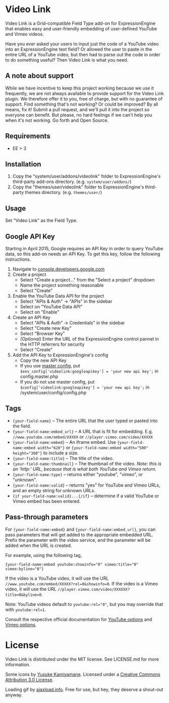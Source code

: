 # Video Link

Video Link is a Grid-compatible Field Type add-on for ExpressionEngine that
enables easy and user-friendly embedding of user-defined YouTube and Vimeo
videos.

Have you ever asked your users to input just the code of a YouTube video into
an ExpressionEngine text field? Or allowed the user to paste in the entire URL
of a YouTube video, but then had to parse out the code in order to do
something useful? Then Video Link is what you need.

## A note about support

While we have incentive to keep this project working because we use it
frequently, we are not always available to provide support for the Video Link
plugin. We therefore offer it to you, free of charge, but with no guarantee of
support. Find something that's not working? Or could be improved? By all
means, fix it! Submit a pull request, and we'll pull it into the project so
everyone can benefit. But please, no hard feelings if we can't help you when
it's not working. Go forth and Open Source.

## Requirements

* EE > 3

## Installation

1.  Copy the "system/user/addons/videolink" folder to
    ExpressionEngine's third-party add-ons directory. (e.g.
    `system/user/addons/`)
2.  Copy the "themes/user/videolink" folder to ExpressionEngine's third-
    party themes directory. (e.g. `themes/user/`)

## Usage

Set "Video Link" as the Field Type.

## Google API Key

Starting in April 2015, Google requires an API Key in order to query YouTube
data, so this add-on needs an API Key. To get this key, follow the following
instructions.

1.  Navigate to [console.developers.google.com][googleconsole]
2.  Create a project
    * Select "Create a project..." from the "Select a project" dropdown
    * Name the project something reasonable
    * Select "Create"
3.  Enable the YouTube Data API for the project
    * Select "APIs & Auth" -> "APIs" in the sidebar
    * Select on "YouTube Data API"
    * Select on "Enable"
4.  Create an API Key
    * Select "APIs & Auth" -> Credentials" in the sidebar
    * Select "Create new Key"
    * Select "Browser Key"
    * _(Optional)_ Enter the URL of the ExpressionEngine control pannel in the
      HTTP referrers for security
    * Select "Create"
5.  Add the API Key to ExpressionEngine's config
    * Copy the new API Key
    * If you use [master config][masterconfig], put
      `$env_config['videolink:googleapikey'] = 'your new api key';` in
      config.master.php
    * If you do not use master config, put
      `$config['videolink:googleapikey'] = 'your new api key';` in
      /system/user/config/config.php

## Tags

* `{your-field-name}` – The entire URL that the user typed or pasted into the
  field.
* `{your-field-name:embed_url}` – A URL that is fit for embedding. E.g.
  `//www.youtube.com/embed/XXXXX` or `//player.vimeo.com/video/XXXXX`
* `{your-field-name:embed}` – An iframe embed. Use
  `{your-field-name:embed width="620"}` or
  `{your-field-name:embed width="500" height="380"}` to include a size.
* `{your-field-name:title}` – The title of the video.
* `{your-field-name:thumbnail}` – The thumbnail of the video. _Note: this is
  an 'http:' URL, because that is what both YouTube and Vimeo return._
* `{your-field-name:type}` – returns either "youtube", "vimeo", or "unknown".
* `{your-field-name:valid}` – returns "yes" for YouTube and Vimeo URLs, and
  an empty string for unknown URLs.
* `{if your-field-name:valid}...{/if}` – determine if a valid YouTube or Vimeo
  embed has been entered.

## Pass-through parameters

For `{your-field-name:embed}` and `{your-field-name:embed_url}`, you can pass
parameters that will get added to the appropriate embedded URL. Prefix the
parameter with the video service, and the parameter will be added when the URL
is created.

For example, using the following tag,

```
{your-field-name:embed youtube:showinfo="0" vimeo:title="0" vimeo:byline="0"}
```

If the video is a YouTube video, it will use the URL
`//www.youtube.com/embed/XXXXX?rel=0&showinfo=0`. If the video is a Vimeo
video, it will use the URL `//player.vimeo.com/video/XXXXXX?title=0&byline=0`.

Note: YouTube videos default to `youtube:rel="0"`, but you may override that
with `youtube:rel=1`.

Consult the respective official documentation for [YouTube options][opts-yt]
and [Vimeo options][opts-vm].

# License

Video Link is distributed under the MIT license. See LICENSE.md for more
information.

Some icons by [Yusuke Kamiyamane](http://p.yusukekamiyamane.com/). Licensed
under a [Creative Commons Attribution 3.0
License](http://creativecommons.org/licenses/by/3.0/).

Loading gif by [ajaxload.info](http://www.ajaxload.info/). Free for use, but
hey, they deserve a shout-out anyway.

[opts-yt]: https://developers.google.com/youtube/player_parameters
[opts-vm]: http://developer.vimeo.com/player/embedding
[googleconsole]: https://console.developers.google.com
[masterconfig]: https://github.com/focuslabllc/ee-master-config
